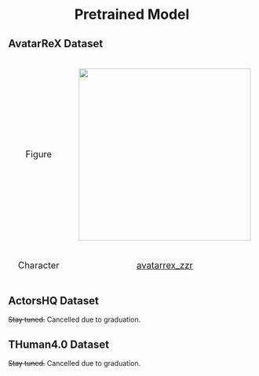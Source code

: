 <div align="center">

# Pretrained Model

</div>

## AvatarReX Dataset

<div>
<table style="width:100%;border-spacing:0px;border-collapse:separate;margin-right:auto;margin-left:auto;font-size: large">
<tr>
<td style="padding:20px;width:20%;vertical-align:middle;border:none" align="center">
Figure
</td>
<td style="padding:20px;width:20%;vertical-align:middle;border:none" align="center">
<img width="350" src="assets/avatarrex_zzr.jpg"/>
</td>
<td style="padding:20px;width:20%;vertical-align:middle;border:none" align="center">
<img width="350" src="assets/avatarrex_lbn1.jpg"/>
</td>
<td style="padding:20px;width:20%;vertical-align:middle;border:none" align="center">
<img width="350" src="assets/avatarrex_lbn2.jpg"/>
</td>
</tr>
<tr>
<td style="padding:20px;width:20%;vertical-align:middle;border:none" align="center">
Character
</td>
<td style="padding:20px;width:20%;vertical-align:middle;border:none" align="center">
<a href="https://drive.google.com/file/d/1lR_O9m0J_lwc8POA_UtCDM9LsTWOIu4m/view?usp=sharing">avatarrex_zzr</a>
</td>
<td style="padding:20px;width:20%;vertical-align:middle;border:none" align="center">
<a href="https://drive.google.com/file/d/1P-s-RcJ5_Z7ZVSzjjl-xhPCExqN8td7S/view?usp=sharing">avatarrex_lbn1</a>
</td>
<td style="padding:20px;width:20%;vertical-align:middle;border:none" align="center">
<a href="https://drive.google.com/file/d/1KakiePoLpV3Wa0QGtnzrt8MAhZbNQi6n/view?usp=sharing">avatarrex_lbn2</a>
</td>
</tr>
</table>
</div>

## ActorsHQ Dataset

<p><del>Stay tuned.</del> Cancelled due to graduation.</p>

## THuman4.0 Dataset

<p><del>Stay tuned.</del> Cancelled due to graduation.</p>
